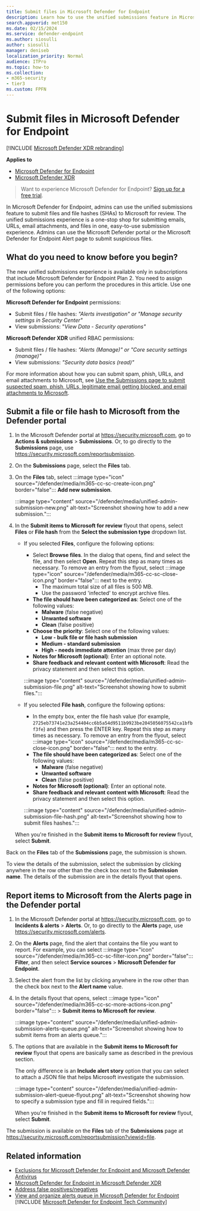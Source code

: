 ```yaml
---
title: Submit files in Microsoft Defender for Endpoint
description: Learn how to use the unified submissions feature in Microsoft Defender XDR to submit suspicious emails, URLs, email attachments, and files to Microsoft for scanning.
search.appverid: met150
ms.date: 02/15/2024
ms.service: defender-endpoint
ms.author: siosulli
author: siosulli
manager: deniseb
localization_priority: Normal
audience: ITPro
ms.topic: how-to
ms.collection: 
- m365-security
- tier3
ms.custom: FPFN
---
```


# Submit files in Microsoft Defender for Endpoint

[!INCLUDE [Microsoft Defender XDR rebranding](../includes/microsoft-defender.md)]

**Applies to**

- [Microsoft Defender for Endpoint](https://go.microsoft.com/fwlink/p/?linkid=2146806)
- [Microsoft Defender XDR](https://go.microsoft.com/fwlink/?linkid=2118804)

> Want to experience Microsoft Defender for Endpoint? [Sign up for a free trial](https://www.microsoft.com/microsoft-365/windows/microsoft-defender-atp?ocid=docs-wdatp-usewdatp-abovefoldlink).

In Microsoft Defender for Endpoint, admins can use the unified submissions feature to submit files and file hashes (SHAs) to Microsoft for review. The unified submissions experience is a one-stop shop for submitting emails, URLs, email attachments, and files in one, easy-to-use submission experience. Admins can use the Microsoft Defender portal or the Microsoft Defender for Endpoint Alert page to submit suspicious files.

## What do you need to know before you begin?

The new unified submissions experience is available only in subscriptions that include Microsoft Defender for Endpoint Plan 2.
You need to assign permissions before you can perform the procedures in this article. Use one of the following options:

**Microsoft Defender for Endpoint** permissions:
 - Submit files / file hashes: _"Alerts investigation" or "Manage security settings in Security Center"_
 - View submissions: "_View Data - Security operations"_
                  
**Microsoft Defender XDR** unified RBAC permissions:
 - Submit files / file hashes: *"Alerts (Manage)" or "Core security settings (manage)"*
 - View submissions: _"Security data basics (read)"_
                        
For more information about how you can submit spam, phish, URLs, and email attachments to Microsoft, see [Use the Submissions page to submit suspected spam, phish, URLs, legitimate email getting blocked, and email attachments to Microsoft](/defender-office-365/submissions-admin).

## Submit a file or file hash to Microsoft from the Defender portal

1. In the Microsoft Defender portal at <https://security.microsoft.com>, go to **Actions & submissions** \> **Submissions**. Or, to go directly to the **Submissions** page, use <https://security.microsoft.com/reportsubmission>.

2. On the **Submissions** page, select the **Files** tab.

3. On the **Files** tab, select :::image type="icon" source="/defender/media/m365-cc-sc-create-icon.png" border="false"::: **Add new submission**.

   :::image type="content" source="/defender/media/unified-admin-submission-new.png" alt-text="Screenshot showing how to add a new submission.":::

2. In the **Submit items to Microsoft for review** flyout that opens, select **Files** or **File hash** from the **Select the submission type** dropdown list.

   - If you selected **Files**, configure the following options:
     - Select **Browse files**. In the dialog that opens, find and select the file, and then select **Open**. Repeat this step as many times as necessary. To remove an entry from the flyout, select :::image type="icon" source="/defender/media/m365-cc-sc-close-icon.png" border="false"::: next to the entry.
       - The maximum total size of all files is 500 MB.
       - Use the password 'infected' to encrypt archive files.
     - **The file should have been categorized as**: Select one of the following values:
       - **Malware** (false negative)
       - **Unwanted software**
       - **Clean** (false positive)
     - **Choose the priority**: Select one of the following values:
       - **Low - bulk file or file hash submission**
       - **Medium - standard submission**
       - **High - needs immediate attention** (max three per day)
     - **Notes for Microsoft (optional)**: Enter an optional note.
     - **Share feedback and relevant content with Microsoft**: Read the privacy statement and then select this option.

     :::image type="content" source="/defender/media/unified-admin-submission-file.png" alt-text="Screenshot showing how to submit files.":::

   - If you selected **File hash**, configure the following options:
     - In the empty box, enter the file hash value (for example, `2725eb73741e23a254404cc6b5a54d9511b9923be2045056075542ca1bfbf3fe`) and then press the ENTER key. Repeat this step as many times as necessary. To remove an entry from the flyout, select :::image type="icon" source="/defender/media/m365-cc-sc-close-icon.png" border="false"::: next to the entry.
     - **The file should have been categorized as**: Select one of the following values:
       - **Malware** (false negative)
       - **Unwanted software**
       - **Clean** (false positive)
     - **Notes for Microsoft (optional)**: Enter an optional note.
     - **Share feedback and relevant content with Microsoft**: Read the privacy statement and then select this option.

     :::image type="content" source="/defender/media/unified-admin-submission-file-hash.png" alt-text="Screenshot showing how to submit files hashes.":::

   When you're finished in the **Submit items to Microsoft for review** flyout, select **Submit**.

Back on the **Files** tab of the **Submissions** page, the submission is shown.

To view the details of the submission, select the submission by clicking anywhere in the row other than the check box next to the **Submission name**. The details of the submission are in the details flyout that opens.

## Report items to Microsoft from the Alerts page in the Defender portal

1. In the Microsoft Defender portal at <https://security.microsoft.com>, go to **Incidents & alerts** \> **Alerts**. Or, to go directly to the **Alerts** page, use <https://security.microsoft.com/alerts>.

2. On the **Alerts** page, find the alert that contains the file you want to report. For example, you can select :::image type="icon" source="/defender/media/m365-cc-sc-filter-icon.png" border="false"::: **Filter**, and then select **Service sources** \> **Microsoft Defender for Endpoint**.

3. Select the alert from the list by clicking anywhere in the row other than the check box next to the **Alert name** value.

4. In the details flyout that opens, select :::image type="icon" source="/defender/media/m365-cc-sc-more-actions-icon.png" border="false"::: \> **Submit items to Microsoft for review**.

   :::image type="content" source="/defender/media/unified-admin-submission-alerts-queue.png" alt-text="Screenshot showing how to submit items from an alerts queue.":::

5. The options that are available in the **Submit items to Microsoft for review** flyout that opens are basically same as described in the previous section.

   The only difference is an **Include alert story** option that you can select to attach a JSON file that helps Microsoft investigate the submission.

   :::image type="content" source="/defender/media/unified-admin-submission-alert-queue-flyout.png" alt-text="Screenshot showing how to specify a submission type and fill in required fields.":::

   When you're finished in the **Submit items to Microsoft for review** flyout, select **Submit**.

The submission is available on the **Files** tab of the **Submissions** page at <https://security.microsoft.com/reportsubmission?viewid=file>.

## Related information

- [Exclusions for Microsoft Defender for Endpoint and Microsoft Defender Antivirus](defender-endpoint-antivirus-exclusions.md)
- [Microsoft Defender for Endpoint in Microsoft Defender XDR](/defender-xdr/microsoft-365-security-center-mde)
- [Address false positives/negatives](defender-endpoint-false-positives-negatives.md)
- [View and organize alerts queue in Microsoft Defender for Endpoint](alerts-queue.md)
[!INCLUDE [Microsoft Defender for Endpoint Tech Community](../includes/defender-mde-techcommunity.md)]
